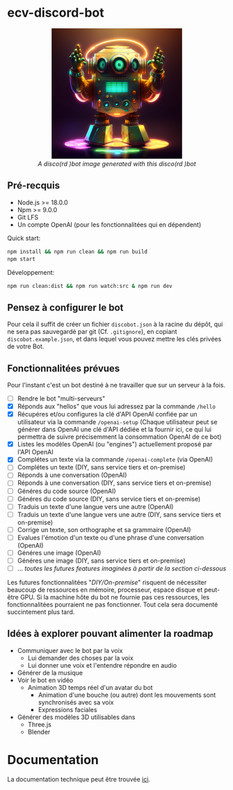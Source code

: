 # ecv-discord-bot

<div style="text-align: center">
<img src="media/discobot.png" width="300px" height="300px" alt="discobot"/><br/>
<i>A disco(rd )bot image generated with this disco(rd )bot</i>
</div>

## Pré-recquis
- Node.js >= 18.0.0
- Npm >= 9.0.0
- Git LFS
- Un compte OpenAI (pour les fonctionnalitées qui en dépendent)

Quick start:
```sh
npm install && npm run clean && npm run build
npm start
```
Développement:
```sh
npm run clean:dist && npm run watch:src & npm run dev
```

## Pensez à configurer le bot
Pour cela il suffit de créer un fichier `discobot.json` à la racine du dépôt, qui ne sera pas sauvegardé par git (Cf. `.gitignore`), en copiant `discobot.example.json`, et dans lequel vous pouvez mettre les clés privées de votre Bot.

## Fonctionnalitées prévues
Pour l'instant c'est un bot destiné à ne travailler que sur un serveur à la fois.
- [ ] Rendre le bot "multi-serveurs"
- [x] Réponds aux "hellos" que vous lui adressez par la commande `/hello`
- [x] Récupéres et/ou configures la clé d'API OpenAI confiée par un utilisateur via la commande `/openai-setup` (Chaque utilisateur peut se générer dans OpenAI une clé d'API dédiée et la fournir ici, ce qui lui permettra de suivre précisemment la consommation OpenAI de ce bot)
- [x] Listes les modèles OpenAI (ou "engines") actuellement proposé par l'API OpenAI
- [x] Complétes un texte via la commande `/openai-complete` (via OpenAI)
- [ ] Complétes un texte (DIY, sans service tiers et on-premise)
- [ ] Réponds à une conversation (OpenAI)
- [ ] Réponds à une conversation (DIY, sans service tiers et on-premise)
- [ ] Généres du code source (OpenAI)
- [ ] Généres du code source (DIY, sans service tiers et on-premise)
- [ ] Traduis un texte d'une langue vers une autre (OpenAI)
- [ ] Traduis un texte d'une langue vers une autre (DIY, sans service tiers et on-premise)
- [ ] Corrige un texte, son orthographe et sa grammaire (OpenAI)
- [ ] Evalues l'émotion d'un texte ou d'une phrase d'une conversation (OpenAI)
- [ ] Généres une image (OpenAI)
- [ ] Généres une image (DIY, sans service tiers et on-premise)
- [ ] ... *toutes les futures features imaginées à partir de la section ci-dessous*

Les futures fonctionnalitées "*DIY/On-premise*" risquent de nécessiter beaucoup de ressources en mémoire, processeur, espace disque et peut-être GPU. Si la machine hôte du bot ne fournie pas ces ressources, les fonctionnalitées pourraient ne pas fonctionner. Tout cela sera documenté succintement plus tard.

## Idées à explorer pouvant alimenter la roadmap
- Communiquer avec le bot par la voix
  - Lui demander des choses par la voix
  - Lui donner une voix et l'entendre répondre en audio
- Générer de la musique
- Voir le bot en vidéo
  - Animation 3D temps réel d'un avatar du bot
    - Animation d'une bouche (ou autre) dont les mouvements sont synchronisés avec sa voix
    - Expressions faciales
- Générer des modèles 3D utilisables dans
  - Three.js
  - Blender

# Documentation
La documentation technique peut être trouvée [ici](https://tongtwist.github.io/ecv-discord-bot/).
